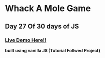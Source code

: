 # Whack A Mole Game

## Day 27 Of 30 days of JS

### [Live Demo Here!!](https://soft-lebkuchen-3120c4.netlify.app/)

**built using vanilla JS
(Tutorial Follwed Project)**    